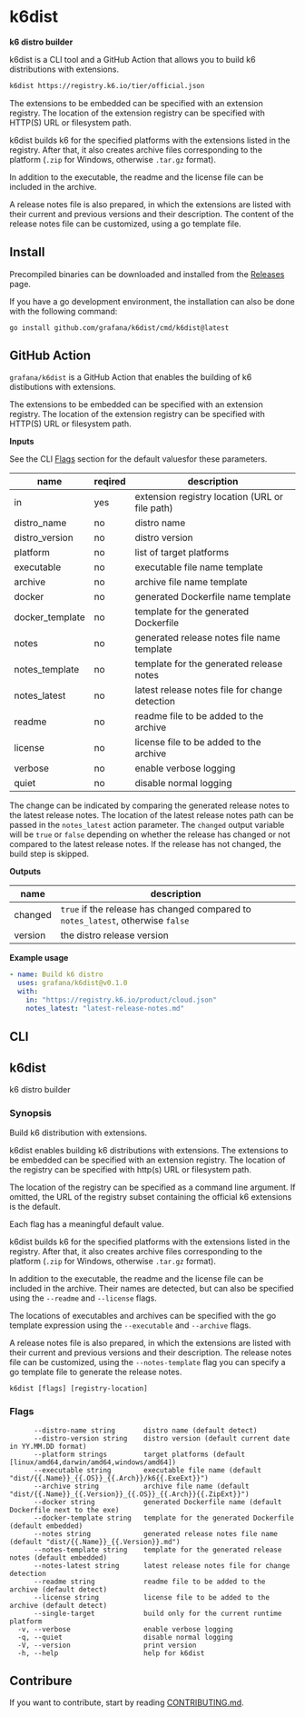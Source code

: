 # k6dist

**k6 distro builder**

k6dist is a CLI tool and a GitHub Action that allows you to build k6 distributions with extensions.

```bash
k6dist https://registry.k6.io/tier/official.json
```

The extensions to be embedded can be specified with an extension registry. The location of the extension registry can be specified with HTTP(S) URL or filesystem path.

k6dist builds k6 for the specified platforms with the extensions listed in the registry. After that, it also creates archive files corresponding to the platform (`.zip` for Windows, otherwise `.tar.gz` format).

In addition to the executable, the readme and the license file can be included in the archive.

A release notes file is also prepared, in which the extensions are listed with their current and previous versions and their description. The content of the release notes file can be customized, using a go template file.

## Install

Precompiled binaries can be downloaded and installed from the [Releases](https://github.com/grafana/k6dist/releases) page.

If you have a go development environment, the installation can also be done with the following command:

```
go install github.com/grafana/k6dist/cmd/k6dist@latest
```

## GitHub Action

`grafana/k6dist` is a GitHub Action that enables the building of k6 distibutions with extensions.

The extensions to be embedded can be specified with an extension registry. The location of the extension registry can be specified with HTTP(S) URL or filesystem path.

**Inputs**

See the CLI [Flags](#flags) section for the default values ​​for these parameters.

name           | reqired | description
---------------|---------|-------------
in             |    yes  | extension registry location (URL or file path)
distro_name    |    no   | distro name
distro_version |    no   | distro version
platform       |    no   | list of target platforms
executable     |    no   | executable file name template
archive        |    no   | archive file name template
docker         |    no   | generated Dockerfile name template
docker_template|    no   | template for the generated Dockerfile
notes          |    no   | generated release notes file name template
notes_template |    no   | template for the generated release notes
notes_latest   |    no   | latest release notes file for change detection
readme         |    no   | readme file to be added to the archive
license        |    no   | license file to be added to the archive
verbose        |    no   | enable verbose logging
quiet          |    no   | disable normal logging

The change can be indicated by comparing the generated release notes to the latest release notes. The location of the latest release notes path can be passed in the `notes_latest` action parameter. The `changed` output variable will be `true` or `false` depending on whether the release has changed or not compared to the latest release notes. If the release has not changed, the build step is skipped.

**Outputs**

name    | description
--------|------------
changed | `true` if the release has changed compared to `notes_latest`, otherwise `false`
version | the distro release version

**Example usage**

```yaml
- name: Build k6 distro
  uses: grafana/k6dist@v0.1.0
  with:
    in: "https://registry.k6.io/product/cloud.json"
    notes_latest: "latest-release-notes.md"
```

## CLI

<!-- #region cli -->
## k6dist

k6 distro builder

### Synopsis

Build k6 distribution with extensions.

k6dist enables building k6 distributions with extensions. The extensions to be embedded can be specified with an extension registry. The location of the registry can be specified with http(s) URL or filesystem path.

The location of the registry can be specified as a command line argument. If omitted, the URL of the registry subset containing the official k6 extensions is the default.

Each flag has a meaningful default value.

k6dist builds k6 for the specified platforms with the extensions listed in the registry. After that, it also creates archive files corresponding to the platform (`.zip` for Windows, otherwise `.tar.gz` format).

In addition to the executable, the readme and the license file can be included in the archive. Their names are detected, but can also be specified using the `--readme` and `--license` flags.

The locations of executables and archives can be specified with the go template expression using the `--executable` and `--archive` flags.

A release notes file is also prepared, in which the extensions are listed with their current and previous versions and their description. The release notes file can be customized, using the `--notes-template` flag you can specify a go template file to generate the release notes.


```
k6dist [flags] [registry-location]
```

### Flags

```
      --distro-name string       distro name (default detect)
      --distro-version string    distro version (default current date in YY.MM.DD format)
      --platform strings         target platforms (default [linux/amd64,darwin/amd64,windows/amd64])
      --executable string        executable file name (default "dist/{{.Name}}_{{.OS}}_{{.Arch}}/k6{{.ExeExt}}")
      --archive string           archive file name (default "dist/{{.Name}}_{{.Version}}_{{.OS}}_{{.Arch}}{{.ZipExt}}")
      --docker string            generated Dockerfile name (default Dockerfile next to the exe)
      --docker-template string   template for the generated Dockerfile (default embedded)
      --notes string             generated release notes file name (default "dist/{{.Name}}_{{.Version}}.md")
      --notes-template string    template for the generated release notes (default embedded)
      --notes-latest string      latest release notes file for change detection
      --readme string            readme file to be added to the archive (default detect)
      --license string           license file to be added to the archive (default detect)
      --single-target            build only for the current runtime platform
  -v, --verbose                  enable verbose logging
  -q, --quiet                    disable normal logging
  -V, --version                  print version
  -h, --help                     help for k6dist
```

<!-- #endregion cli -->

## Contribure 

If you want to contribute, start by reading [CONTRIBUTING.md](CONTRIBUTING.md).
